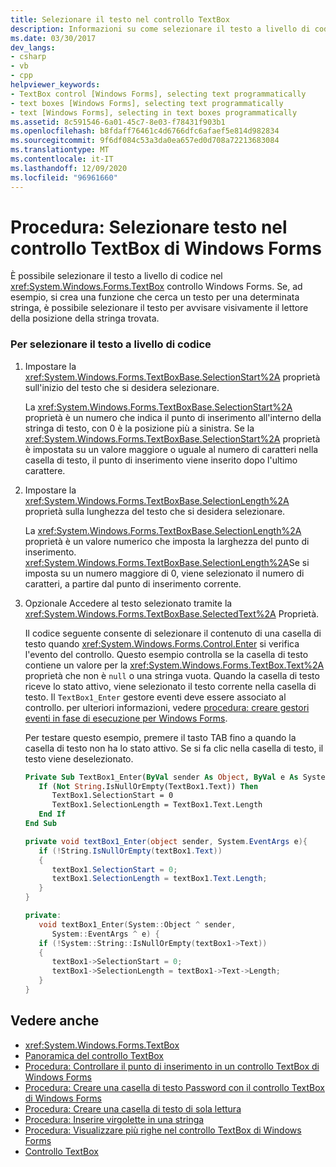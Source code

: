 ```yaml
---
title: Selezionare il testo nel controllo TextBox
description: Informazioni su come selezionare il testo a livello di codice nel controllo TextBox Windows Forms. Viene inoltre illustrato come avvisare visivamente il lettore della posizione della stringa trovata.
ms.date: 03/30/2017
dev_langs:
- csharp
- vb
- cpp
helpviewer_keywords:
- TextBox control [Windows Forms], selecting text programmatically
- text boxes [Windows Forms], selecting text programmatically
- text [Windows Forms], selecting in text boxes programmatically
ms.assetid: 8c591546-6a01-45c7-8e03-f78431f903b1
ms.openlocfilehash: b8fdaff76461c4d6766dfc6afaef5e814d982834
ms.sourcegitcommit: 9f6df084c53a3da0ea657ed0d708a72213683084
ms.translationtype: MT
ms.contentlocale: it-IT
ms.lasthandoff: 12/09/2020
ms.locfileid: "96961660"
---
```

# <a name="how-to-select-text-in-the-windows-forms-textbox-control"></a>Procedura: Selezionare testo nel controllo TextBox di Windows Forms
È possibile selezionare il testo a livello di codice nel <xref:System.Windows.Forms.TextBox> controllo Windows Forms. Se, ad esempio, si crea una funzione che cerca un testo per una determinata stringa, è possibile selezionare il testo per avvisare visivamente il lettore della posizione della stringa trovata.  
  
### <a name="to-select-text-programmatically"></a>Per selezionare il testo a livello di codice  
  
1. Impostare la <xref:System.Windows.Forms.TextBoxBase.SelectionStart%2A> proprietà sull'inizio del testo che si desidera selezionare.  
  
     La <xref:System.Windows.Forms.TextBoxBase.SelectionStart%2A> proprietà è un numero che indica il punto di inserimento all'interno della stringa di testo, con 0 è la posizione più a sinistra. Se la <xref:System.Windows.Forms.TextBoxBase.SelectionStart%2A> proprietà è impostata su un valore maggiore o uguale al numero di caratteri nella casella di testo, il punto di inserimento viene inserito dopo l'ultimo carattere.  
  
2. Impostare la <xref:System.Windows.Forms.TextBoxBase.SelectionLength%2A> proprietà sulla lunghezza del testo che si desidera selezionare.  
  
     La <xref:System.Windows.Forms.TextBoxBase.SelectionLength%2A> proprietà è un valore numerico che imposta la larghezza del punto di inserimento. <xref:System.Windows.Forms.TextBoxBase.SelectionLength%2A>Se si imposta su un numero maggiore di 0, viene selezionato il numero di caratteri, a partire dal punto di inserimento corrente.  
  
3. Opzionale Accedere al testo selezionato tramite la <xref:System.Windows.Forms.TextBoxBase.SelectedText%2A> Proprietà.  
  
     Il codice seguente consente di selezionare il contenuto di una casella di testo quando <xref:System.Windows.Forms.Control.Enter> si verifica l'evento del controllo. Questo esempio controlla se la casella di testo contiene un valore per la <xref:System.Windows.Forms.TextBox.Text%2A> proprietà che non è `null` o una stringa vuota. Quando la casella di testo riceve lo stato attivo, viene selezionato il testo corrente nella casella di testo. Il `TextBox1_Enter` gestore eventi deve essere associato al controllo. per ulteriori informazioni, vedere [procedura: creare gestori eventi in fase di esecuzione per Windows Forms](../how-to-create-event-handlers-at-run-time-for-windows-forms.md).  
  
     Per testare questo esempio, premere il tasto TAB fino a quando la casella di testo non ha lo stato attivo. Se si fa clic nella casella di testo, il testo viene deselezionato.  
  
    ```vb  
    Private Sub TextBox1_Enter(ByVal sender As Object, ByVal e As System.EventArgs) Handles TextBox1.Enter  
       If (Not String.IsNullOrEmpty(TextBox1.Text)) Then  
          TextBox1.SelectionStart = 0  
          TextBox1.SelectionLength = TextBox1.Text.Length  
       End If  
    End Sub  
    ```  
  
    ```csharp  
    private void textBox1_Enter(object sender, System.EventArgs e){  
       if (!String.IsNullOrEmpty(textBox1.Text))  
       {  
          textBox1.SelectionStart = 0;  
          textBox1.SelectionLength = textBox1.Text.Length;  
       }  
    }  
    ```  
  
    ```cpp  
    private:  
       void textBox1_Enter(System::Object ^ sender,  
          System::EventArgs ^ e) {  
       if (!System::String::IsNullOrEmpty(textBox1->Text))  
       {  
          textBox1->SelectionStart = 0;  
          textBox1->SelectionLength = textBox1->Text->Length;  
       }  
    }  
    ```  
  
## <a name="see-also"></a>Vedere anche

- <xref:System.Windows.Forms.TextBox>
- [Panoramica del controllo TextBox](textbox-control-overview-windows-forms.md)
- [Procedura: Controllare il punto di inserimento in un controllo TextBox di Windows Forms](how-to-control-the-insertion-point-in-a-windows-forms-textbox-control.md)
- [Procedura: Creare una casella di testo Password con il controllo TextBox di Windows Forms](how-to-create-a-password-text-box-with-the-windows-forms-textbox-control.md)
- [Procedura: Creare una casella di testo di sola lettura](how-to-create-a-read-only-text-box-windows-forms.md)
- [Procedura: Inserire virgolette in una stringa](how-to-put-quotation-marks-in-a-string-windows-forms.md)
- [Procedura: Visualizzare più righe nel controllo TextBox di Windows Forms](how-to-view-multiple-lines-in-the-windows-forms-textbox-control.md)
- [Controllo TextBox](textbox-control-windows-forms.md)

